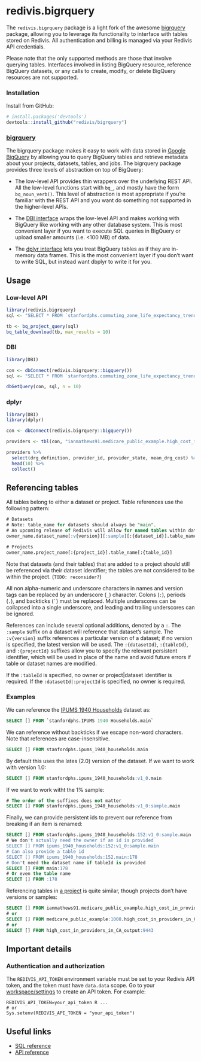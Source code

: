 
<!-- README.md is generated from README.Rmd. Please edit that file -->

# redivis.bigrquery

The `redivis.bigrquery` package is a light fork of the awesome
[bigrquery](https://github.com/r-dbi/bigrquery) package, allowing you to
leverage its functionality to interface with tables stored on Redivis.
All authentication and billing is managed via your Redivis API
credentials.

Please note that the only supported methods are those that involve
querying tables. Interfaces involved in listing BigQuery resource,
reference BigQuery datasets, or any calls to create, modify, or delete
BigQuery resources are not supported.

### Installation

Install from GitHub:

``` r
# install.packages('devtools')
devtools::install_github("redivis/bigrquery")
```

### [bigrquery](https://github.com/r-dbi/bigrquery)

The bigrquery package makes it easy to work with data stored in [Google
BigQuery](https://developers.google.com/bigquery/) by allowing you to
query BigQuery tables and retrieve metadata about your projects,
datasets, tables, and jobs. The bigrquery package provides three levels
of abstraction on top of BigQuery:

  - The low-level API provides thin wrappers over the underlying REST
    API. All the low-level functions start with `bq_`, and mostly have
    the form `bq_noun_verb()`. This level of abstraction is most
    appropriate if you’re familiar with the REST API and you want do
    something not supported in the higher-level APIs.

  - The [DBI interface](http://www.r-dbi.org) wraps the low-level API
    and makes working with BigQuery like working with any other database
    system. This is most convenient layer if you want to execute SQL
    queries in BigQuery or upload smaller amounts (i.e. \<100 MB) of
    data.

  - The [dplyr interface](http://dbplyr.tidyverse.org/) lets you treat
    BigQuery tables as if they are in-memory data frames. This is the
    most convenient layer if you don’t want to write SQL, but instead
    want dbplyr to write it for you.

## Usage

### Low-level API

``` r
library(redivis.bigrquery)
sql <- "SELECT * FROM `stanfordphs.commuting_zone_life_expectancy_trends.v1_0` LIMIT 10"

tb <- bq_project_query(sql)
bq_table_download(tb, max_results = 10)
```

### DBI

``` r
library(DBI)

con <- dbConnect(redivis.bigrquery::bigquery())
sql <- "SELECT * FROM `stanfordphs.commuting_zone_life_expectancy_trends.v1_0` LIMIT 10"

dbGetQuery(con, sql, n = 10)
```

### dplyr

``` r
library(DBI)
library(dplyr)

con <- dbConnect(redivis.bigrquery::bigquery())

providers <- tbl(con, "ianmathews91.medicare_public_example.high_cost_in_providers_in_CA_output")

providers %>%
  select(drg_definition, provider_id, provider_state, mean_drg_cost) %>%
  head(10) %>%
  collect()
```

## Referencing tables

All tables belong to either a dataset or project. Table references use
the following pattern:

``` sql
# Datasets
# Note: table_name for datasets should always be "main". 
# An upcoming release of Redivis will allow for named tables within datasets.
owner_name.dataset_name[:v{version}][:sample][:{dataset_id}].table_name[:{table_id}]

# Projects
owner_name.project_name[:{project_id}].table_name[:{table_id}]
```

Note that datasets (and their tables) that are added to a project should
still be referenced via their dataset identifier; the tables are not
considered to be within the project. (`TODO: reconsider?`)

All non alpha-numeric and underscore characters in names and version
tags can be replaced by an underscore (`_`) character. Colons (`:`),
periods (`.`), and backticks (`` ` ``) must be replaced. Multiple
underscores can be collapsed into a single underscore, and leading and
trailing underscores can be ignored.

References can include several optional additions, denoted by a `:`. The
`:sample` suffix on a dataset will reference that dataset’s sample. The
`:v{version}` suffix references a particular version of a dataset; if no
version is specified, the latest version will be used. The
`:{datasetId}`, `:{tableId}`, and `:{projectId}` suffixes allow you to
specify the relevant persistent identifier, which will be used in place
of the name and avoid future errors if table or dataset names are
modified.

If the `:tableId` is specified, no owner or project|dataset identifier
is required. If the `:datasetId|:projectId` is specified, no owner is
required.

### Examples

We can reference the [IPUMS 1940
Households](https://redivis.com/StanfordPHS/datasets/152) dataset as:

``` sql
SELECT [] FROM `stanfordphs.IPUMS 1940 Households.main` 
```

We can reference without backticks if we escape non-word characters.
Note that references are case-insensitive.

``` sql
SELECT [] FROM stanfordphs.ipums_1940_households.main
```

By default this uses the lates (2.0) version of the dataset. If we want
to work with version 1.0:

``` sql
SELECT [] FROM stanfordphs.ipums_1940_households:v1_0.main
```

If we want to work witht the 1% sample:

``` sql
# The order of the suffixes does not matter
SELECT [] FROM stanfordphs.ipums_1940_households:v1_0:sample.main
```

Finally, we can provide persistent ids to prevent our reference from
breaking if an item is renamed:

``` sql
SELECT [] FROM stanfordphs.ipums_1940_households:152:v1_0:sample.main
# We don't actually need the owner if an id is provided
SELECT [] FROM ipums_1940_households:152:v1_0:sample.main
# Can also provide a table id
SELECT [] FROM ipums_1940_households:152.main:178
# Don't need the dataset name if tableId is provided
SELECT [] FROM main:178
# Or even the table name
SELECT [] FROM :178
```

Referencing tables in [a
project](https://redivis.com/projects/1008/tables/9443) is quite
similar, though projects don’t have versions or
samples:

``` sql
SELECT [] FROM ianmathews91.medicare_public_example.high_cost_in_providers_in_CA_output
# or
SELECT [] FROM medicare_public_example:1008.high_cost_in_providers_in_CA_output
# or 
SELECT [] FROM high_cost_in_providers_in_CA_output:9443
```

## Important details

### Authentication and authorization

The `REDIVIS_API_TOKEN` environment variable must be set to your Redivis
API token, and the token must have `data.data` scope. Go to your
[workspace/settings](https://redivis.com/workspace/settings) to create
an API token. For example:

    REDIVIS_API_TOKEN=your_api_token R ...
    # or
    Sys.setenv(REDIVIS_API_TOKEN = "your_api_token")

## Useful links

  - [SQL
    reference](https://developers.google.com/bigquery/query-reference)
  - [API
    reference](https://developers.google.com/bigquery/docs/reference/v2/)
